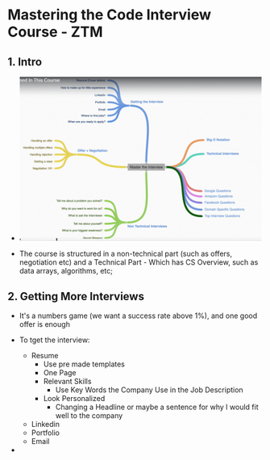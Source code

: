 # Mastering the Code Interview Course - ZTM

## 1. Intro

- ![Course Structure](/images/1_course-structure.png)

- The course is structured in a non-technical part (such as offers, negotiation etc) and a Technical Part - Which has CS Overview, such as data arrays, algorithms, etc;

 
## 2. Getting More Interviews

- It's a numbers game (we want a success rate above 1%), and one good offer is enough

- To tget the interview:
    - Resume
        - Use pre made templates
        - One Page
        - Relevant Skills
            - Use Key Words the Company Use in the Job Description
        - Look Personalized
            - Changing a Headline or maybe a sentence for why I would fit well to the company
    - Linkedin
    - Portfolio
    - Email

-
